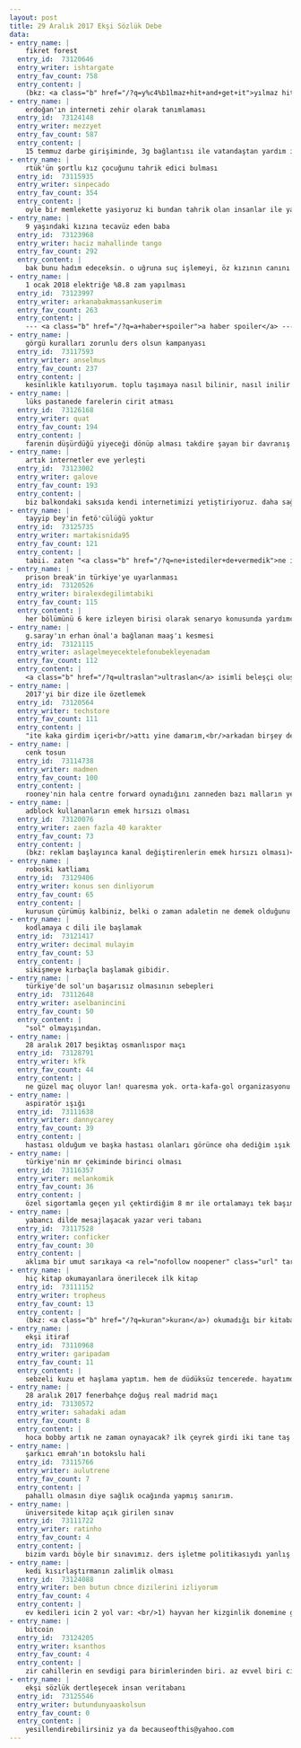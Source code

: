 ```yaml
---
layout: post
title: 29 Aralık 2017 Ekşi Sözlük Debe
data:
- entry_name: |
    fikret forest
  entry_id:  73120646
  entry_writer: ishtargate
  entry_fav_count: 758
  entry_content: |
    (bkz: <a class="b" href="/?q=y%c4%b1lmaz+hit+and+get+it">yılmaz hit and get it</a>)
- entry_name: |
    erdoğan'ın interneti zehir olarak tanımlaması
  entry_id:  73124148
  entry_writer: mezzyet
  entry_fav_count: 587
  entry_content: |
    15 temmuz darbe girişiminde, 3g bağlantısı ile vatandaştan yardım isteyen kişi beyanatı.
- entry_name: |
    rtük'ün şortlu kız çocuğunu tahrik edici bulması
  entry_id:  73115935
  entry_writer: sinpecado
  entry_fav_count: 354
  entry_content: |
    oyle bir memlekette yasiyoruz ki bundan tahrik olan insanlar ile yasak getiren insanlar ayni kafanin urunu. onlar sapik olduklari ve kendilerine hakim olamadiklari icin daha acik goruslu insanlar suclu durumuna dusurulup kisitlaniyor. <br/>ilginctir ki 11 yasinda cocuktan tahrik olanlar degil, onun sort giymesine izin verenler namussuz oluyor. gerci elin cocugundan tahrik olmalari normal karsilanmali, keza bunlarin hocasinin kendi kiz cocuklarinizdan tahrik olabilirsiniz diye fetvasi bile var. suratina sictiklarim!
- entry_name: |
    9 yaşındaki kızına tecavüz eden baba
  entry_id:  73123968
  entry_writer: haciz mahallinde tango
  entry_fav_count: 292
  entry_content: |
    bak bunu hadım edeceksin. o uğruna suç işlemeyi, öz kızının canını yakmayı dahi göze aldığı kutsal erkekliğinden ilelebet mahrum kalacak. sıçarım modern hukukun da içine. <br/><br/>yalvarıyorum; bu yasayı çıkartın artık!<br/><br/>ps: hukukçuyum!
- entry_name: |
    1 ocak 2018 elektriğe %8.8 zam yapılması
  entry_id:  73123997
  entry_writer: arkanabakmassankuserim
  entry_fav_count: 263
  entry_content: |
    --- <a class="b" href="/?q=a+haber+spoiler">a haber spoiler</a> ---<br/>elektrik israfını azaltma amacıyla başlanan atılımda ak parti düğmeye bastı.<br/>fiyatların güncellenmesiyle türkiye'de fazla kullanımların azalması ve israfın önlenmesi amaçlanıyor.<br/>bu şekilde yatırımlara yönlendirilecek enerj ile yılda en az 5 milar dolarlık kalkınma hamlesi gerçekleştirilebilecek.<br/>ak parti kulislerinden aldığımız haberlere göre, önümüzdeki yılın büyümesine yıllık %1 oranında katkı yapması planlanan bu büyük hareket vatandaşta heyecana yol açtı. mikrofonu uzattığımız halk bu kararı coşku ile karşıladı...<br/>--- <a class="b" href="/?q=a+haber+spoiler">a haber spoiler</a> ---
- entry_name: |
    görgü kuralları zorunlu ders olsun kampanyası
  entry_id:  73117593
  entry_writer: anselmus
  entry_fav_count: 237
  entry_content: |
    kesinlikle katılıyorum. toplu taşımaya nasıl bilinir, nasıl inilir diye bir ünite de koymalarını rica ederim. saygılarımla.
- entry_name: |
    lüks pastanede farelerin cirit atması
  entry_id:  73126168
  entry_writer: quat
  entry_fav_count: 194
  entry_content: |
    farenin düşürdüğü yiyeceği dönüp alması takdire şayan bir davranış. yenisini alıp israfa yol açmadı.
- entry_name: |
    artık internetler eve yerleşti
  entry_id:  73123002
  entry_writer: galove
  entry_fav_count: 193
  entry_content: |
    biz balkondaki saksıda kendi internetimizi yetiştiriyoruz. daha sağlıklı oluyor.
- entry_name: |
    tayyip bey'in fetö'cülüğü yoktur
  entry_id:  73125735
  entry_writer: martakisnida95
  entry_fav_count: 121
  entry_content: |
    tabii. zaten "<a class="b" href="/?q=ne+istediler+de+vermedik">ne istediler de vermedik</a>" sözünü de kemal kılıçdaroğlu söylemişti.
- entry_name: |
    prison break'in türkiye'ye uyarlanması
  entry_id:  73120526
  entry_writer: biralexdegilimtabiki
  entry_fav_count: 115
  entry_content: |
    her bölümünü 6 kere izleyen birisi olarak senaryo konusunda yardımcı olacağımı düşünüyorum. <br/>ancak adamların 40 dakikayi dolu dolu anlattığı yerde sen 140 dakikayi nasıl doldurcaksin bilmiyorum.<br/><br/>sara ile michael sahnelerinde artık arkadan çalan ahmet kaya - başım belada şarkısı eşliğinde 4 dakika bakışma falan yaşanır gibi geliyor bana. <br/><br/>ya da t-bag'in sapık ve saykopat rolünde nasıl aynı tadı vereceksiniz merak konusu. bana göre o rolü oynabilecek tek bir isim var o da <a class="b" href="/?q=engin+g%c3%bcnayd%c4%b1n">engin günaydın</a> <br/><br/>lincoln rolü için bu ülkede davar bi karakter bulmak zor değil.<br/><br/>ne kadar merakla beklesem de bi o kadar da umarım sıçmazlar endişesine kapıldım. neyse bekleyip göreceğiz
- entry_name: |
    g.saray'ın erhan önal'a bağlanan maaş'ı kesmesi
  entry_id:  73121115
  entry_writer: aslagelmeyecektelefonubekleyenadam
  entry_fav_count: 112
  entry_content: |
    <a class="b" href="/?q=ultraslan">ultraslan</a> isimli beleşçi oluşuma her yıl binlerce lira aktaran, riva sözleşmesinde yaptığı hata ile klübü milyarlarca lira zarara sokan <a class="b" href="/?q=dursun+%c3%b6zbek">dursun özbek</a> zihniyetinin gerçekleştirdiği son skandal.<br/><br/><a class="b" href="/?q=h%c4%b1ncal+ulu%c3%a7">hıncal uluç</a>'un beyanı aşağıdaki gibidir;<br/><br/>--- <a class="b" href="/?q=haber+al%c4%b1nt%c4%b1">haber alıntı</a> ---<br/><br/><a class="b" href="/?q=erhan+%c3%b6nal">erhan önal</a>, milli takımın ve galatasaray'ın en önemli oyuncularındandı. bu ülkenin ilk ve gelmiş geçmiş en büyük liberosu. galatasaray'ın iç, dış zaferlerinde büyük rol oynamıştır.<br/><br/>kaza geçirdi. beyni zedelendi. yürüyemiyor, konuşamıyor. bakıma muhtaç.<br/><br/>galatasaray yönetimi vefa göstermiş, 1500 lira aylık bağlamıştı.<br/><br/>bu 1500 lira, kulübü batıranlara fazla gelmiş, kesmişler.. <a rel="nofollow noopener" class="url" target="_blank" href="https://odatv.com/galatasarayin-buyuk-ayibi-2812171200.html" title="https://odatv.com/galatasarayin-buyuk-ayibi-2812171200.html">kaynak</a><br/><br/>--- <a class="b" href="/?q=haber+al%c4%b1nt%c4%b1">haber alıntı</a> ---<br/><br/>ayrıca 1500 tl nedir !!!! bu tutar yetersizdir.<br/><br/>not: gs
- entry_name: |
    2017'yi bir dize ile özetlemek
  entry_id:  73120564
  entry_writer: techstore
  entry_fav_count: 111
  entry_content: |
    "ite kaka girdim içeri<br/>attı yine damarım,<br/>arkadan birşey değiyor<br/>şemsiyedir umarım"
- entry_name: |
    cenk tosun
  entry_id:  73114738
  entry_writer: madmen
  entry_fav_count: 100
  entry_content: |
    rooney'nin hala centre forward oynadığını zanneden bazı malların yedek kalacağını iddia ettiği beşiktaş forveti.<br/><br/>en son 4 sene önce premier ligi maçı izlemiş, boş boş konuşuyor andaval.
- entry_name: |
    adblock kullananların emek hırsızı olması
  entry_id:  73120076
  entry_writer: zaen fazla 40 karakter
  entry_fav_count: 73
  entry_content: |
    (bkz: reklam başlayınca kanal değiştirenlerin emek hırsızı olması)<br/><br/>site sahibi "reklamları görüntülemeyerek, o sitenin içeriğinden faydalan"mamdan çok rahatsızsa:<br/><br/>1. buna önlem alıp beni mecbur kılabilir,<br/>2. o hizmeti vermekten vazgeçebilir.<br/><br/>3 dakikalık video izlemek için 1 dk reklam beklemek senin emeğine saygı göstermekse, çok afedersin güzel kardeşim ama sikeyim emeğini.
- entry_name: |
    roboski katliamı
  entry_id:  73129406
  entry_writer: konus sen dinliyorum
  entry_fav_count: 65
  entry_content: |
    kurusun çürümüş kalbiniz, belki o zaman adaletin ne demek olduğunu anlarsınız. <br/><br/>elektriği kaçak kullan, her boku kaçak getir, uyuşturucuyu içeri sok memleketin gençlerini zehirle, hak ettiğini bulunca da “aman bizi öldürdüler”. <br/><br/>önce devletine sahip çıkacaksın, benim gibi vergini ödeyecek, askerliğini yapacaksın, çalmayacaksın, çoluğun çocuğun cebine hap koymayacaksın. o zaman devlet seni öldürürse vallahi de billahi de arkanda olmazsam namussuzum. <br/><br/>ben değil sınırın ötesine geçmek, kırmızı ışıkta geçemiyorum. sizdeki bu cesaret nereden geliyor?
- entry_name: |
    kodlamaya c dili ile başlamak
  entry_id:  73121417
  entry_writer: decimal mulayim
  entry_fav_count: 53
  entry_content: |
    sikişmeye kırbaçla başlamak gibidir.
- entry_name: |
    türkiye'de sol'un başarısız olmasının sebepleri
  entry_id:  73112648
  entry_writer: aselbanincini
  entry_fav_count: 50
  entry_content: |
    "sol" olmayışından.
- entry_name: |
    28 aralık 2017 beşiktaş osmanlıspor maçı
  entry_id:  73128791
  entry_writer: kfk
  entry_fav_count: 44
  entry_content: |
    ne güzel maç oluyor lan! quaresma yok. orta-kafa-gol organizasyonu yok. haliyle orta da yok. e quaresma yok. pas oyunu oynanıyor. negredo rahat oynuyor, defanstan top alıp dağıtıyor. pozisyon buluyor. quaresma yok demiş miydim? oğuzhan bile eski günlerindeki gibi oynuyor. bir de quaresma yok.
- entry_name: |
    aspiratör ışığı
  entry_id:  73111638
  entry_writer: dannycarey
  entry_fav_count: 39
  entry_content: |
    hastası olduğum ve başka hastası olanları görünce oha dediğim ışık. evimde neredeyse hep açıktır. bir de sanırım yalnız yaşayanlar arasında daha popüler.
- entry_name: |
    türkiye'nin mr çekiminde birinci olması
  entry_id:  73116357
  entry_writer: melankomik
  entry_fav_count: 36
  entry_content: |
    özel sigortamla geçen yıl çektirdiğim 8 mr ile ortalamayı tek başıma yükseltmiş olabilirim.<br/>parmağım uyuşuyor diye gittim, ilaçlı beyin mr'ı çektiler. emg çektiler. sonra fazla mouse kullanmaya bağlı bilekte sinir sıkışması çıktı.<br/>fıtıktan dolayı 3 kere bel, 1 kere boyun, 1 kere toraksal bölge.<br/>menisküsten 2 kere diz mr'ı çekildim.<br/>ben hastaneye girip çıkarken arada çaktırmadan bi kaç mr daha çekmiş olabilirler.<br/><br/>edit: metal kaşıkları elimle kavramadan tutabiliyorum.
- entry_name: |
    yabancı dilde mesajlaşacak yazar veri tabanı
  entry_id:  73117528
  entry_writer: conficker
  entry_fav_count: 30
  entry_content: |
    aklıma bir umut sarıkaya <a rel="nofollow noopener" class="url" target="_blank" href="https://resmim.net/f/BK9KSr.jpg" title="https://resmim.net/f/BK9KSr.jpg">karikatürünü</a> getirmiş olan veritabanıdır.<br/><br/>--- <a class="b" href="/?q=spoiler">spoiler</a> ---<br/><br/>kraliçe: gel nikılıs gel... senle biraz ingilizce pratik yapalım.!.<br/><br/>nıkılıs: fakat kraliçem ?<br/><br/>kraliçe: gel gel, konuşmadıkça unutulan bir dil bizimkisi. lets praktis!<br/>--- <a class="b" href="/?q=spoiler">spoiler</a> ---
- entry_name: |
    hiç kitap okumayanlara önerilecek ilk kitap
  entry_id:  73111152
  entry_writer: tropheus
  entry_fav_count: 13
  entry_content: |
    (bkz: <a class="b" href="/?q=kuran">kuran</a>) okumadığı bir kitaba inanıyor, bakarsın sorgulamaya başlar.
- entry_name: |
    ekşi itiraf
  entry_id:  73110968
  entry_writer: garipadam
  entry_fav_count: 11
  entry_content: |
    sebzeli kuzu et haşlama yaptım. hem de düdüksüz tencerede. hayatımda sucuklu, sucuksuz yumurta dışında ilk kez yemek yaptım. çok güzel görünüyor. birazdan afiyetle yiyecem. ohh miss. yalnızım, afiyet olsun bana.
- entry_name: |
    28 aralık 2017 fenerbahçe doğuş real madrid maçı
  entry_id:  73130572
  entry_writer: sahadaki adam
  entry_fav_count: 8
  entry_content: |
    hoca bobby artık ne zaman oynayacak? ilk çeyrek girdi iki tane taş gibi üçlük attı sonra havlu salladı. wannamaker, kostas bu ikili kaç son topu mahvetti sayamadım.
- entry_name: |
    şarkıcı emrah'ın botokslu hali
  entry_id:  73115766
  entry_writer: aulutrene
  entry_fav_count: 7
  entry_content: |
    pahallı olmasın diye sağlık ocağında yapmış sanırım.
- entry_name: |
    üniversitede kitap açık girilen sınav
  entry_id:  73111722
  entry_writer: ratinho
  entry_fav_count: 4
  entry_content: |
    bizim vardı böyle bir sınavımız. ders işletme politikasıydı yanlış hatırlamıyorsam. sivri zekalı hocamız dayanamayıp sabahtan facebook'una tek bir kelime yazmıştı bu tek soruluk kitap defter açık sınav için. ben de notların satıldığı kırtasiyede yıllar öncesinden kalma kimsenin yüzüne bakmadığı bir sayfalık nottan çıkacağını anlamıştım. hemen metroya atlayıp okulun karşısındaki kırtasiyeye gidip o notu aldım. wallmart'ın pazarlama stratejisine yönelik bir soruydu. hemen sabahtan gerekli tüm verileri bilgileri yorumları deftere yazıp okula koyuldum. şansımın böyle yaver gittiği çok sınav oldu. çok şükür önümü göremeyip gelecek kaygısından tahtaları eksilttiğim o günlerden tam hayalim olan bugüne gelebildim. çok iyi bir kazancım yok belki ama hayal bile edemediğim şeyleri gerçekleştiriyorum. mutluyum ve en önemlisi de huzurluyum. ah bir de ayşe yanımda olsaydı. ayrılmasaydık. o zaman her şey çok başka güzel olurdu.
- entry_name: |
    kedi kısırlaştırmanın zalimlik olması
  entry_id:  73124088
  entry_writer: ben butun cbnce dizilerini izliyorum
  entry_fav_count: 4
  entry_content: |
    ev kedileri icin 2 yol var: <br/>1) hayvan her kizginlik donemine girdiginde ciftlesecek<br/>2) kisirlastirilacak<br/><br/>birincisi mumkun degilse ikincisini "dogasini bozmamak" icin veya "kiyamamak" sebebiyle secmemek dogru degil. cunku hem kisirlastirilmayan hem de ciftlestirilmeyen hayvanlarda hormonlarin yaptigi baski sebebiyle zamanla tumorlerin olustugu saptanmis. kisirlastirmaya hakkimiz yoksa buna sebep olmaya da hakkimiz yok. <br/>birinci yol mumkunse kisirlastirma sart degil. <br/>saglik acisindan durum bu. <br/><br/>disaridakiler icin sahsi fikrim sayisiz caninin cirit attigi sokaklarimiz malumken hali hazirda dogmus ve yasamaya calisan sokak hayvanlarinin durumu ortadayken ozellikle sokaktakilerin kendi sagliklari icin olmasa dahi dogacak yavrularin yasayabilecekleri guvenli bir ortam artik bulunmadigindan kisirlastirilmalari gerekiyor. <br/><br/>hepsini eve alamiyoruz, koruyamiyoruz, iskence yapiyorlar, yolda ezip arkalarina bile bakmadan gidiyorlar, zehirliyorlar, tecavuz ediyorlar, hasta, ac, susuz kaliyorlar... ve tum bunlar olmuyormus gibi kirlarda ozgurce mutlu mesut kosturan kediyi alip kisirlastirip eve hapsediyormusuz gibi konusuyorlar ya... gercekleri baz alarak yorumlayin biraz be.<br/><br/>hasta oluyorum valla su her seyin dogrusunu utopyadan yorumlayanlara. birine tecavuz edilir, bi tartisma cikar, tecavuzcu oldurulsun mu muebbet mi yesin hadim mi edilsin diye... hemen gelir birisi cozum egitimdir idam ise yaramaz bidi bidi diye. ulan tamam egitim bunu herkes biliyor da simdi bu adam kirkina gelmis, on yasindaki kiza tecavuz etmis, bu adama ne yapilacak? ınsanin bedensel butunlugune mudahale edilemezmis. yine durduk yere "gel amca senin su bacagi bi keselim" diyen varmis gibi. durduk yere tecavuz edilip oldurulen insan degil cunku. zayif halka falan. anasi uc bes tane daha dogurur, guclu olanlar hayatta kalir nasil olsa. abi de biraz yatip ciksin sonra gelsin seni de .sin oh ne guzel her yanin insan haklari olur.<br/><br/>hayvanlar eve kapatilmamaliymis. bence de her yer cayir cimen olmali. en azindan bahceli evi olmali herkesin. eee? yani? <br/>hayvanlar kisirlastirilmamaliymis. dogalarinda ciftlesmek varmis. aynen oyle. ama bi kafani pencereden uzat da bak bakalim nerede, nasil yasayacak bu canlilar? <br/><br/>cozum falan yok anca bik bik... o oyle olmamali bu boyle olmali... o kadar haklisin ki dostum. en cok sen haklisin. biz ego tatmini icin hayvan besleyen, kendi zevkimiz icin onlari kisirlastiran tipleriz. zalim oldugumuzdan fakire fukaraya yardim edecegimize kedilere mama aliyoruz. sen aynen devam et kendi halinde. etliye sutluye hayvana insana karismadan yasayip git. bos zamanlarinda da hayal dunyanda neler olup bittigini anlatirsin boyle.
- entry_name: |
    bitcoin
  entry_id:  73124205
  entry_writer: ksanthos
  entry_fav_count: 4
  entry_content: |
    zir cahillerin en sevdigi para birimlerinden biri. az evvel biri cikmis, tamamiyle abd gudumunde olan guney kore icin "cin'in karisi ama abd ile de flort ediyor" demis. yarabbi bu ulkenin insanlari niye bilgi sahibi olmadan fikir sahibi olmaya bayiliyor?<br/><br/>edit: ergen zekali sahis imla hatalariyla dolu, anlatim bozukluklari iceren, ne dedigi anlasilmayan, duvar gibi bir edit dosemis. huhhhh??? herseyi de bilmeyin yahu!
- entry_name: |
    ekşi sözlük dertleşecek insan veritabanı
  entry_id:  73125546
  entry_writer: butundunyaaskolsun
  entry_fav_count: 0
  entry_content: |
    yesillendirebilirsiniz ya da becauseofthis@yahoo.com
---
```

